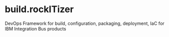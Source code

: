 # build.rockITizer
DevOps Framework for build, configuration, packaging, deployment, IaC for IBM Integration Bus products

